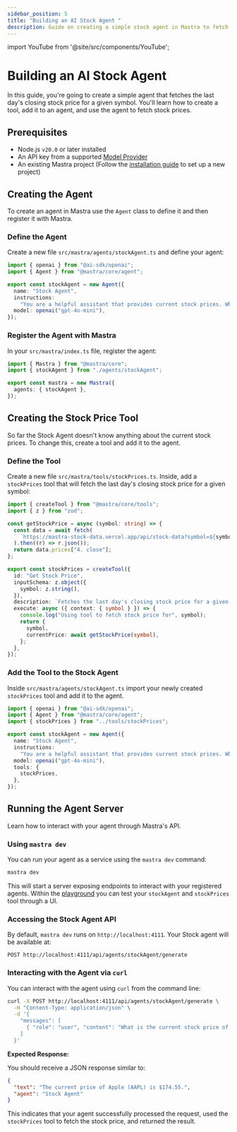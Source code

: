 ```yaml
---
sidebar_position: 5
title: "Building an AI Stock Agent "
description: Guide on creating a simple stock agent in Mastra to fetch the last day's closing stock price for a given symbol.
---
```


import YouTube from '@site/src/components/YouTube';

# Building an AI Stock Agent

In this guide, you're going to create a simple agent that fetches the last day's closing stock price for a given symbol. You'll learn how to create a tool, add it to an agent, and use the agent to fetch stock prices.

<YouTube id="rIaZ4l7y9wo" />

## Prerequisites

- Node.js `v20.0` or later installed
- An API key from a supported [Model Provider](/docs/getting-started/model-providers)
- An existing Mastra project (Follow the [installation guide](/docs/getting-started/installation) to set up a new project)

## Creating the Agent

To create an agent in Mastra use the `Agent` class to define it and then register it with Mastra.



### Define the Agent

Create a new file `src/mastra/agents/stockAgent.ts` and define your agent:

```ts copy filename="src/mastra/agents/stockAgent.ts"
import { openai } from "@ai-sdk/openai";
import { Agent } from "@mastra/core/agent";

export const stockAgent = new Agent({
  name: "Stock Agent",
  instructions:
    "You are a helpful assistant that provides current stock prices. When asked about a stock, use the stock price tool to fetch the stock price.",
  model: openai("gpt-4o-mini"),
});
```

### Register the Agent with Mastra

In your `src/mastra/index.ts` file, register the agent:

```ts copy filename="src/mastra/index.ts" {2, 5}
import { Mastra } from "@mastra/core";
import { stockAgent } from "./agents/stockAgent";

export const mastra = new Mastra({
  agents: { stockAgent },
});
```



## Creating the Stock Price Tool

So far the Stock Agent doesn't know anything about the current stock prices. To change this, create a tool and add it to the agent.



### Define the Tool

Create a new file `src/mastra/tools/stockPrices.ts`. Inside, add a `stockPrices` tool that will fetch the last day's closing stock price for a given symbol:

```ts filename="src/mastra/tools/stockPrices.ts"
import { createTool } from "@mastra/core/tools";
import { z } from "zod";

const getStockPrice = async (symbol: string) => {
  const data = await fetch(
    `https://mastra-stock-data.vercel.app/api/stock-data?symbol=${symbol}`,
  ).then((r) => r.json());
  return data.prices["4. close"];
};

export const stockPrices = createTool({
  id: "Get Stock Price",
  inputSchema: z.object({
    symbol: z.string(),
  }),
  description: `Fetches the last day's closing stock price for a given symbol`,
  execute: async ({ context: { symbol } }) => {
    console.log("Using tool to fetch stock price for", symbol);
    return {
      symbol,
      currentPrice: await getStockPrice(symbol),
    };
  },
});
```

### Add the Tool to the Stock Agent

Inside `src/mastra/agents/stockAgent.ts` import your newly created `stockPrices` tool and add it to the agent.

```ts copy filename="src/mastra/agents/stockAgent.ts" {3, 10-12}
import { openai } from "@ai-sdk/openai";
import { Agent } from "@mastra/core/agent";
import { stockPrices } from "../tools/stockPrices";

export const stockAgent = new Agent({
  name: "Stock Agent",
  instructions:
    "You are a helpful assistant that provides current stock prices. When asked about a stock, use the stock price tool to fetch the stock price.",
  model: openai("gpt-4o-mini"),
  tools: {
    stockPrices,
  },
});
```



## Running the Agent Server

Learn how to interact with your agent through Mastra's API.



### Using `mastra dev`

You can run your agent as a service using the `mastra dev` command:

```bash copy
mastra dev
```

This will start a server exposing endpoints to interact with your registered agents. Within the [playground](../../docs/server-db/local-dev-playground.md) you can test your `stockAgent` and `stockPrices` tool through a UI.

### Accessing the Stock Agent API

By default, `mastra dev` runs on `http://localhost:4111`. Your Stock agent will be available at:

```
POST http://localhost:4111/api/agents/stockAgent/generate
```

### Interacting with the Agent via `curl`

You can interact with the agent using `curl` from the command line:

```bash copy
curl -X POST http://localhost:4111/api/agents/stockAgent/generate \
  -H "Content-Type: application/json" \
  -d '{
    "messages": [
      { "role": "user", "content": "What is the current stock price of Apple (AAPL)?" }
    ]
  }'
```

**Expected Response:**

You should receive a JSON response similar to:

```json
{
  "text": "The current price of Apple (AAPL) is $174.55.",
  "agent": "Stock Agent"
}
```

This indicates that your agent successfully processed the request, used the `stockPrices` tool to fetch the stock price, and returned the result.


